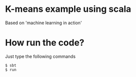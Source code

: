 K-means example using scala
=========================

Based on 'machine learning in action'

# How run the code?

Just type the following commands

```
$ sbt
$ run
```
